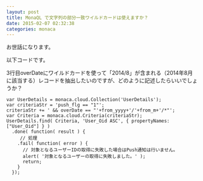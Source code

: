 ```yaml
---
layout: post
title: MonaQL で文字列の部分一致ワイルドカードは使えますか？
date: 2015-02-07 02:32:38
categories: monaca
---
```

<p>お世話になります。</p>

<p>以下コードです。</p>

<p>3行目overDateにワイルドカードを使って「2014/8」が含まれる（2014年8月に該当する）レコードを抽出したいのですが、どのように記述したらいいでしょうか？</p>

<pre><code>var UserDetails = monaca.cloud.Collection('UserDetails');
var criteriaStr = 'push_flg == "1"';
criteriaStr += ' &amp;&amp; overDate == "'+from_yyyy+'/'+from_m+'/*"';
var Criteria = monaca.cloud.Criteria(criteriaStr);
UserDetails.find( Criteria, 'User_Oid ASC', { propertyNames: ["User_Oid"] } )
  .done( function( result ) {
     // 処理
    .fail( function( error ) {
      // 対象となるユーザーIDの取得に失敗した場合はPush通知は行いません。
      alert( '対象となるユーザーの取得に失敗しました。' );
      return;
    }
  });
</code></pre>
